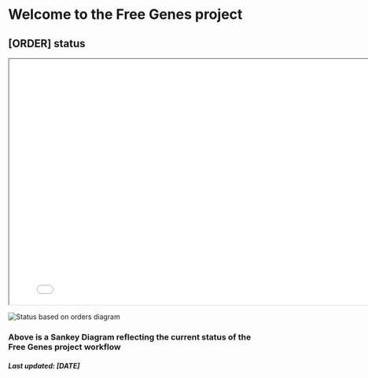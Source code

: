 # Welcome to the Free Genes project

## [ORDER] status

<iframe width="800" height="500" src="sankey.html"></iframe>

![Status based on orders diagram](./outcome.png)

### Above is a Sankey Diagram reflecting the current status of the Free Genes project workflow

##### Last updated: [DATE]
